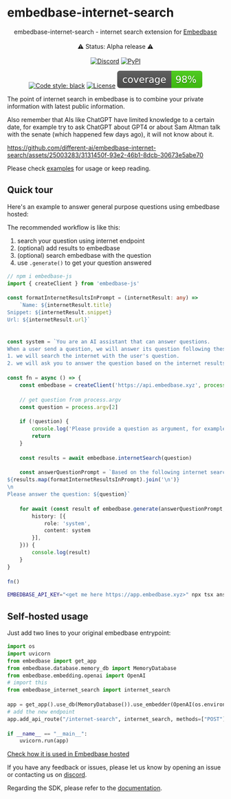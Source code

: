 
# embedbase-internet-search

<div align="center">

embedbase-internet-search - internet search extension for [Embedbase](https://github.com/different-ai/embedbase)
<br>
<br>
⚠️ Status: Alpha release ⚠️
<br>
<br>
<a href="https://discord.gg/pMNeuGrDky"><img alt="Discord" src="https://img.shields.io/discord/1066022656845025310?color=black&style=for-the-badge"></a>
<a href="https://badge.fury.io/py/embedbase-internet-search"><img alt="PyPI" src="https://img.shields.io/pypi/v/embedbase-internet-search?color=black&style=for-the-badge"></a>

[![Code style: black](https://img.shields.io/badge/code%20style-black-000000.svg)](https://github.com/psf/black)
[![License](https://img.shields.io/github/license/different-ai/embedbase)](https://github.com/different-ai/embedbase-internet-search/blob/main/LICENSE)
![Coverage Report](assets/images/coverage.svg)

</div>

The point of internet search in embedbase is to combine your private information with latest public information.

Also remember that AIs like ChatGPT have limited knowledge to a certain date, for example try to ask ChatGPT about GPT4 or about Sam Altman talk with the senate (which happened few days ago), it will not know about it.


https://github.com/different-ai/embedbase-internet-search/assets/25003283/3131450f-93e2-46b1-8dcb-30673e5abe70


Please check [examples](./examples/answer-question/README.md) for usage or keep reading.

## Quick tour

Here's an example to answer general purpose questions using embedbase hosted:

The recommended workflow is like this:
1. search your question using internet endpoint
2. (optional) add results to embedbase
3. (optional) search embedbase with the question
4. use `.generate()` to get your question answered

```ts
// npm i embedbase-js
import { createClient } from 'embedbase-js'

const formatInternetResultsInPrompt = (internetResult: any) =>
    `Name: ${internetResult.title}
Snippet: ${internetResult.snippet}
Url: ${internetResult.url}`


const system = `You are an AI assistant that can answer questions.
When a user send a question, we will answer its question following these steps:
1. we will search the internet with the user's question.
2. we will ask you to answer the question based on the internet results.`

const fn = async () => {
    const embedbase = createClient('https://api.embedbase.xyz', process.env.EMBEDBASE_API_KEY)

    // get question from process.argv
    const question = process.argv[2]

    if (!question) {
        console.log('Please provide a question as argument, for example "What is GPT4?"')
        return
    }

    const results = await embedbase.internetSearch(question)

    const answerQuestionPrompt = `Based on the following internet search results:
${results.map(formatInternetResultsInPrompt).join('\n')}
\n
Please answer the question: ${question}`

    for await (const result of embedbase.generate(answerQuestionPrompt, {
        history: [{
            role: 'system',
            content: system
        }],
    })) {
        console.log(result)
    }
}

fn()
```

```bash
EMBEDBASE_API_KEY="<get me here https://app.embedbase.xyz>" npx tsx answer.ts "What did Sam Altman say to to US Senate lately?"
```

## Self-hosted usage

Just add two lines to your original embedbase entrypoint:

```py
import os
import uvicorn
from embedbase import get_app
from embedbase.database.memory_db import MemoryDatabase
from embedbase.embedding.openai import OpenAI
# import this
from embedbase_internet_search import internet_search

app = get_app().use_db(MemoryDatabase()).use_embedder(OpenAI(os.environ["OPENAI_API_KEY"])).run()
# add the new endpoint
app.add_api_route("/internet-search", internet_search, methods=["POST"])

if __name__ == "__main__":
    uvicorn.run(app)
```

[Check how it is used in Embedbase hosted](https://github.com/different-ai/embedbase/blob/4e1181eb8e162e1a9544bf72461a721d10f458fc/hosted/main.py#L38)

If you have any feedback or issues, please let us know by opening an issue or contacting us on [discord](https://discord.gg/pMNeuGrDky).

Regarding the SDK, please refer to the [documentation](https://docs.embedbase.xyz/sdk).

